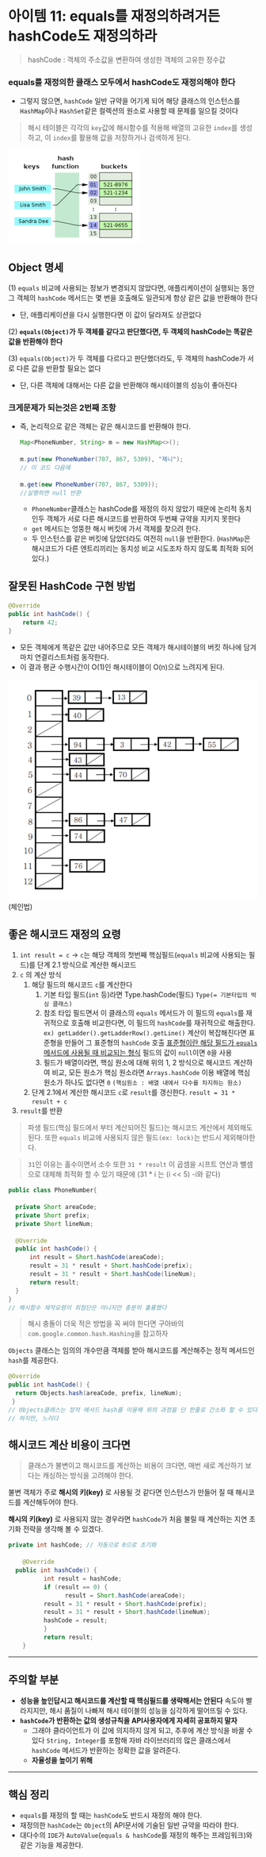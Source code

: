 # 아이템 11: equals를 재정의하려거든 hashCode도 재정의하라

> hashCode : 객체의 주소값을 변환하여 생성한 객체의 고유한 정수값
> 

### **equals를 재정의한 클래스 모두에서 hashCode도 재정의해야 한다**

- 그렇지 않으면, `hashCode` 일반 규약을 어기게 되어 해당 클래스의 인스턴스를 `HashMap`이나 `HashSet`같은 컬렉션의 원소로 사용할 때 문제를 일으킬 것이다

> 해시 테이블은 각각의 `key`값에 해시함수를 적용해 배열의 고유한 `index`를 생성하고,
이 `index`를 활용해 값을 저장하거나 검색하게 된다.
> 

<img src = "item_11_1.png">

## Object 명세

(1) `equals` 비교에 사용되는 정보가 변경되지 않았다면, 애플리케이션이 실행되는 동안그 객체의 `hashCode` 메서드는 몇 번을 호출해도 일관되게 항상 같은 값을 반환해야 한다

- 단, 애플리케이션을 다시 실행한다면 이 값이 달라져도 상관없다

(2) **`equals(Object)`가 두 객체를 같다고 판단했다면, 두 객체의 hashCode는 똑같은 값을 반환해야 한다**

(3) `equals(Object)`가 두 객체를 다르다고 판단했더라도, 두 객체의 hashCode가 서로 다른 값을 반환할 필요는 없다

- 단, 다른 객체에 대해서는 다른 값을 반환해야 해시테이블의 성능이 좋아진다

### 크게문제가 되는것은 2번째 조항

- 즉, 논리적으로 같은 객체는 같은 해시코드를 반환해야 한다.
    
    ```java
    Map<PhoneNumber, String> m = new HashMap<>();
    
    m.put(new PhoneNumber(707, 867, 5309), "제니");
    // 이 코드 다음에
    
    m.get(new PhoneNumber(707, 867, 5309));
    //실행하면 null 반환
    ```
    
    - `PhoneNumber`클래스는 hashCode를 재정의 하지 않았기 때문에 논리적 동치인두 객체가 서로 다른 해시코드를 반환하여 두번째 규약을 지키지 못한다
    - `get` 메서드는 엉뚱한 해시 버킷에 가서 객체를 찾으려 한다.
    - 두 인스턴스를 같은 버킷에 담았더라도 여전히 `null`을 반환한다.
    (`HashMap`은 해시코드가 다른 엔트리끼리는 동치성 비교 시도조차 하지 않도록 최적화 되어있다.)

## 잘못된 HashCode 구현 방법

```java
@Override
public int hashCode() {
	return 42;
}
```

- 모든 객체에게 똑같은 값만 내어주므로 모든 객체가 해시테이블의 버킷 하나에 담겨 마치 연결리스트처럼 동작한다.
- 이 결과 평균 수행시간이 O(1)인 해시테이블이 O(n)으로 느려지게 된다.

<img src = "item_11_2.png">
(체인법)

## 좋은 해시코드 재정의 요령

1. `int result = c`
→ `c`는 해당 객체의 첫번째 핵심필드(`equals` 비교에 사용되는 필드)를 단계 2.1 방식으로 계산한 해시코드
2. `c` 의 계산 방식
    1. 해당 필드의 해시코드 `c`를 계산한다
        1. 기본 타입 필드(`int` 등)라면 Type.hashCode(필드)
        `Type(= 기본타입의 박싱 클래스)` 
        2. 참조 타입 필드면서 이 클래스의 `equals` 메서드가 이 필드의 `equals`를 재귀적으로 호출해 비교한다면, 이 필드의 `hashCode`를 재귀적으로 해출한다. 
        <br> `ex) getLadder().getLadderRow().getLine()`
        계산이 복잡해진다면 표준형을 만들어 그 표준형의 `hashCode` 호출
        [표준형이란 해당 필드가 `equals` 메서드에 사용될 때 비교되는 형식](https://stackoverflow.com/questions/24427586/what-is-a-canonical-representation-of-a-field-meant-to-be-for-equals-method/24428722#24428722)
        필드의 값이 `null`이면 `0`을 사용
        3. 필드가 배열이라면, 핵심 원소에 대해 위의 1, 2 방식으로 해시코드 계산하여 비교, 모든 원소가 핵심 원소라면 `Arrays.hashCode` 이용
        배열에 핵심 원소가 하나도 없다면 `0`
        `(핵심원소 : 배열 내에서 다수를 차지하는 원소)` 
    2. 단계 2.1에서 계산한 해시코드 `c`로 `result`를 갱신한다.
    `result = 31 * result + c`
3. `result`를 반환

> 파생 필드(핵심 필드에서 부터 계산되어진 필드)는 해시코드 계산에서 제외해도 된다.
또한 `equals` 비교에 사용되지 않은 필드`(ex: lock)`는 반드시 제외해야한다.
> 

> `31`인 이유는 홀수이면서 소수 또한
`31 * result` 이 곱셈을 시프트 연산과 뺄셈으로 대체해 최적화 할 수 있기 때문에
(31 * i 는 (i << 5) -i와 같다)
> 

```java
public class PhoneNumber{

  private Short areaCode;
  private Short prefix;
  private Short lineNum;

  @Override
  public int hashCode() {
      int result = Short.hashCode(areaCode);
      result = 31 * result + Short.hashCode(prefix);
      result = 31 * result + Short.hashCode(lineNum);
      return result;
  }
}
// 해시함수 제작요령이 최첨단은 아니지만 충분히 훌륭했다
```

> 해시 충돌이 더욱 적은 방법을 꼭 써야 한다면 구아바의 `com.google.common.hash.Hashing`을 참고하자
> 

`Objects` 클래스는 임의의 개수만큼 객체를 받아 해시코드를 계산해주는 정적 메서드인 `hash`를 제공한다.

```java
@Override 
public int hashCode() {
  return Objects.hash(areaCode, prefix, lineNum);
 }
// Objects클래스는 정적 메서드 hash를 이용해 위의 과정을 단 한줄로 간소화 할 수 있다
// 하지만, 느리다
```

## 해시코드 계산 비용이 크다면

> 클래스가 불변이고 해시코드를 계산하는 비용이 크다면,
매번 새로 계산하기 보다는 캐싱하는 방식을 고려해야 한다.
> 

불변 객체가 주로 **해시의 키(key)** 로 사용될 것 같다면 인스턴스가 만들어 질 때 해시코드를 계산해두어야 한다.

**해시의 키(key)** 로 사용되지 않는 경우라면 `hashCode`가 처음 불릴 때 계산하는 지연 초기화 전략을 생각해 볼 수 있겠다.

```java
private int hashCode; // 자동으로 0으로 초기화

	@Override
  public int hashCode() {
		  int result = hashCode;
		  if (result == 0) {
				result = Short.hashCode(areaCode);
	      result = 31 * result + Short.hashCode(prefix);
	      result = 31 * result + Short.hashCode(lineNum);
	      hashCode = result;
		  }
		  return result;
	}
```

---

## 주의할 부분

- **성능을 높인답시고 해시코드를 계산할 때 핵심필드를 생략해서는 안된다**
속도야 빨라지지만, 해시 품질이 나빠져 해시 테이블의 성능을 심각하게 떨어뜨릴 수 있다.
- **`hashCode`가 반환하는 값의 생성규칙을 API사용자에게 자세히 공표하지 말자**
    - 그래야 클라이언트가 이 값에 의지하지 않게 되고, 추후에 계산 방식을 바꿀 수 있다
    `String, Integer`를 포함해 자바 라이브러리의 많은 클래스에서 `hashCode` 메서드가 반환하는 정확한 값을 알려준다.
    - **자율성을 높이기 위해**

---

## 핵심 정리

- `equals`를 재정의 할 때는 `hashCode`도 반드시 재정의 해야 한다.
- 재정의한 `hashCode`는 `Object`의 API문서에 기술된 일반 규약을 따라야 한다.
- 대다수의 `IDE`가 `AutoValue`(`equals & hashCode`를 재정의 해주는 프레임워크)와 같은 기능을 제공한다.
